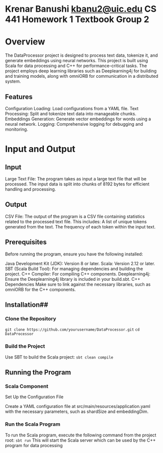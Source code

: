 # Krenar Banushi kbanu2@uic.edu CS 441 Homework 1 Textbook Group 2 #

# Overview #
The DataProcessor project is designed to process text data, tokenize it, and generate embeddings using neural networks. This project is built using Scala for data processing and C++ for performance-critical tasks. The project employs deep learning libraries such as Deeplearning4j for building and training models, along with omniORB for communication in a distributed system.

## Features ##
Configuration Loading: Load configurations from a YAML file.
Text Processing: Split and tokenize text data into manageable chunks.
Embeddings Generation: Generate vector embeddings for words using a neural network.
Logging: Comprehensive logging for debugging and monitoring.

# Input and Output
## Input
Large Text File: The program takes as input a large text file that will be processed. The input data is split into chunks of 8192 bytes for efficient handling and processing.
## Output
CSV File: The output of the program is a CSV file containing statistics related to the processed text file. This includes:
A list of unique tokens generated from the text.
The frequency of each token within the input text.

## Prerequisites ##
Before running the program, ensure you have the following installed:

  Java Development Kit (JDK): Version 8 or later.
  Scala: Version 2.12 or later.
  SBT (Scala Build Tool): For managing dependencies and building the project.
  C++ Compiler: For compiling C++ components.
  Deeplearning4j: Ensure the Deeplearning4j library is included in your build.sbt.
  C++ Dependencies
Make sure to link against the necessary libraries, such as omniORB for the C++ components.

## Installation## 
### Clone the Repository ###

`git clone https://github.com/yourusername/DataProcessor.git`
`cd DataProcessor`

### Build the Project ###

Use SBT to build the Scala project:
`sbt clean compile`

## Running the Program ##
### Scala Component ###
Set Up the Configuration File

Create a YAML configuration file at src/main/resources/application.yaml with the necessary parameters, such as shardSize and embeddingDim.

### Run the Scala Program ###

To run the Scala program, execute the following command from the project root:
`sbt run`
This will start the Scala server which can be used by the C++ program for data processing

